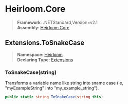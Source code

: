# Heirloom.Core

> **Framework**: .NETStandard,Version=v2.1  
> **Assembly**: [Heirloom.Core][0]  

## Extensions.ToSnakeCase

> **Namespace**: [Heirloom][0]  
> **Declaring Type**: [Extensions][1]  

### ToSnakeCase(string)

Transforms a variable name like string into sname case (ie, "myExampleString" into "my_example_string").

```cs
public static string ToSnakeCase(string this)
```

[0]: ../../../Heirloom.Core.md
[1]: ../Extensions.md
